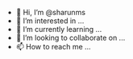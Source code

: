 - 👋 Hi, I’m @sharunms
- 👀 I’m interested in ...
- 🌱 I’m currently learning ...
- 💞️ I’m looking to collaborate on ...
- 📫 How to reach me ...

<!---
sharunms/sharunms is a ✨ special ✨ repository because its `README.md` (this file) appears on your GitHub profile.
You can click the Preview link to take a look at your changes.
--->
